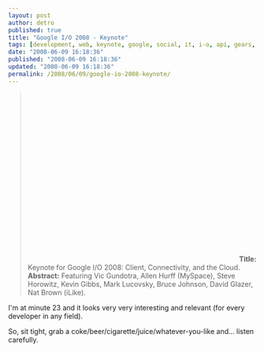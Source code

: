 ```yaml
---
layout: post
author: detro
published: true
title: "Google I/O 2008 - Keynote"
tags: [development, web, keynote, google, social, it, i-o, api, gears, english, android, open, important, history]
date: "2008-06-09 16:18:36"
published: "2008-06-09 16:18:36"
updated: "2008-06-09 16:18:36"
permalink: /2008/06/09/google-io-2008-keynote/
---
```


<blockquote>
<object width="425" height="344"><param name="movie" value="http://www.youtube.com/v/vk1HvP7NO5w&hl=en&color1=0x2b405b&color2=0x6b8ab6"></param><embed src="http://www.youtube.com/v/vk1HvP7NO5w&hl=en&color1=0x2b405b&color2=0x6b8ab6" type="application/x-shockwave-flash" width="425" height="344"></embed></object>
<strong>Title:</strong> Keynote for Google I/O 2008: Client, Connectivity, and the Cloud.
<strong>Abstract:</strong> Featuring Vic Gundotra, Allen Hurff (MySpace), Steve Horowitz, Kevin Gibbs, Mark Lucovsky, Bruce Johnson, David Glazer, Nat Brown (iLike).
</blockquote>

I'm at minute 23 and it looks very very interesting and relevant (for every developer in any field).

So, sit tight, grab a coke/beer/cigarette/juice/whatever-you-like and... listen carefully.
